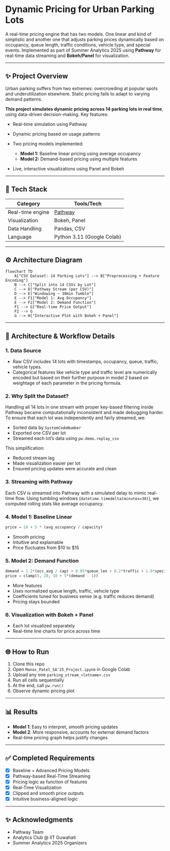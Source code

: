 # Dynamic Pricing for Urban Parking Lots

A real-time pricing engine that has two models. One linear and kind of simplistic and another one that adjusts parking prices dynamically based on occupancy, queue length, traffic conditions, vehicle type, and special events. Implemented as part of Summer Analytics 2025 using **Pathway** for real-time data streaming and **Bokeh/Panel** for visualization.

---

## ✨ Project Overview

Urban parking suffers from two extremes: overcrowding at popular spots and underutilization elsewhere. Static pricing fails to adapt to varying demand patterns.

**This project simulates dynamic pricing across 14 parking lots in real time**, using data-driven decision-making. Key features:

* Real-time simulation using Pathway
* Dynamic pricing based on usage patterns
* Two pricing models implemented:

  * **Model 1:** Baseline linear pricing using average occupancy
  * **Model 2:** Demand-based pricing using multiple features
* Live, interactive visualizations using Panel and Bokeh

---

## 🚀 Tech Stack

| Category         | Tools/Tech                     |
| ---------------- | ------------------------------ |
| Real-time engine | [Pathway](https://pathway.com) |
| Visualization    | Bokeh, Panel                   |
| Data Handling    | Pandas, CSV                    |
| Language         | Python 3.11 (Google Colab)     |

---

## ⚙️ Architecture Diagram

```mermaid
flowchart TD
    A["CSV Dataset: 14 Parking Lots"] --> B["Preprocessing + Feature Encoding"]
    B --> C["Split into 14 CSVs by Lot"]
    C --> D["Pathway Stream (per CSV)"]
    D --> E["Windowing ~ 30min Tumble"]
    E --> F1["Model 1: Avg Occupancy"]
    E --> F2["Model 2: Demand Function"]
    F1 --> G["Real-time Price Output"]
    F2 --> G
    G --> H["Interactive Plot with Bokeh + Panel"]

```

---

## 🔄 Architecture & Workflow Details

### 1. **Data Source**

* Raw CSV includes 14 lots with timestamps, occupancy, queue, traffic, vehicle types.
* Categorical features like vehicle type and traffic level are numerically encoded but based on their further purpose in model 2 based on weightage of each parameter in the pricing formula.

### 2. **Why Split the Dataset?**

Handling all 14 lots in one stream with proper key-based filtering inside Pathway became computationally inconsistent and made debugging harder. To ensure that each lot was independently and fairly streamed, we:

* Sorted data by `SystemCodeNumber`
* Exported one CSV per lot
* Streamed each lot’s data using `pw.demo.replay_csv`

This simplification:

* Reduced stream lag
* Made visualization easier per lot
* Ensured pricing updates were accurate and clean

### 3. **Streaming with Pathway**

Each CSV is streamed into Pathway with a simulated delay to mimic real-time flow. Using tumbling windows (`datetime.timedelta(minutes=30)`), we computed rolling stats like average occupancy.

### 4. **Model 1: Baseline Linear**

```python
price = 10 + 5 * (avg_occupancy / capacity)
```

* Smooth pricing
* Intuitive and explainable
* Price fluctuates from \$10 to \$15

### 5. **Model 2: Demand Function**

```python
demand = 1.2*(occ_avg / cap) + 0.05*queue_len + 0.2*traffic + 1.0*special_day + 0.8*vehicle_type
price = clamp(5, 20, 10 + 5*(demand - 1))
```

* More features
* Uses normalized queue length, traffic, vehicle type
* Coefficients tuned for business sense (e.g. traffic reduces demand)
* Pricing stays bounded

### 6. **Visualization with Bokeh + Panel**

* Each lot visualized separately
* Real-time line charts for price across time

---

## 🌐 How to Run

1. Clone this repo
2. Open `Manas_Patel_SA'25_Project.ipynb` in Google Colab
3. Upload any one `parking_stream_<lotname>.csv`
4. Run all cells sequentially
5. At the end, call `pw.run()`
6. Observe dynamic pricing plot

---

## 📊 Results

* **Model 1**: Easy to interpret, smooth pricing updates
* **Model 2**: More responsive, accounts for external demand factors
* Real-time pricing graph helps justify changes

---

## ✅ Completed Requirements

* [x] Baseline + Advanced Pricing Models
* [x] Pathway-based Real-Time Streaming
* [x] Pricing logic as function of features
* [x] Real-Time Visualization
* [x] Clipped and smooth price outputs
* [x] Intuitive business-aligned logic

---

## ✨ Acknowledgments

* Pathway Team
* Analytics Club @ IIT Guwahati
* Summer Analytics 2025 Organizers
